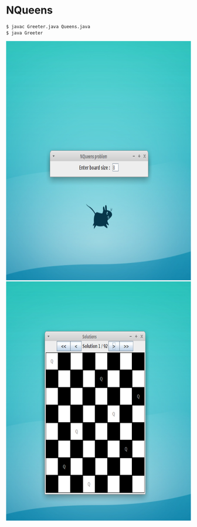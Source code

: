 # NQueens

```sh
$ javac Greeter.java Queens.java
$ java Greeter
```
<img height="650" width="1050" src="pic1.png">
<img height="650" width="1050" src="pic2.png">